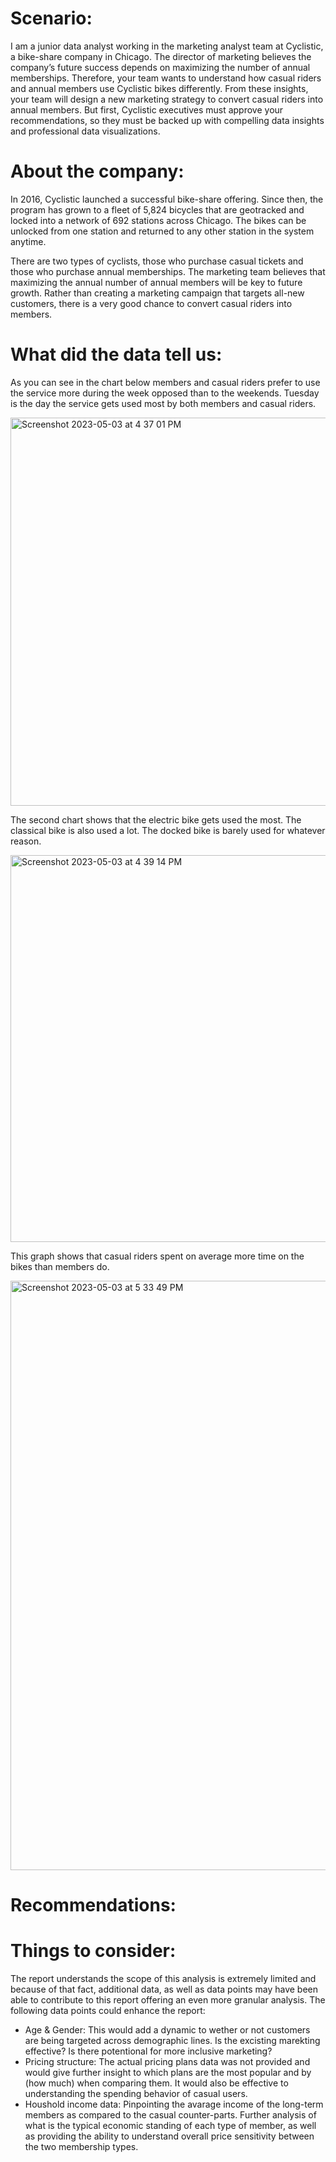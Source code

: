 # Scenario:
I am a junior data analyst working in the marketing analyst team at Cyclistic, a bike-share company in Chicago. The director of marketing believes the company’s future success depends on maximizing the number of annual memberships. Therefore, your team wants to understand how casual riders and annual members use Cyclistic bikes differently. From these insights, your team will design a new marketing strategy to convert casual riders into annual members. But first, Cyclistic executives must approve your recommendations, so they must be backed up with compelling data insights and professional data visualizations.

# About the company:
In 2016, Cyclistic launched a successful bike-share offering. Since then, the program has grown to a fleet of 5,824 bicycles that are geotracked and locked into a network of 692 stations across Chicago. The bikes can be unlocked from one station and returned to any other station in the system anytime.

There are two types of cyclists, those who purchase casual tickets and those who purchase annual memberships. The marketing team believes that maximizing the annual number of annual members will be key to future growth. Rather than creating a marketing campaign that targets all-new customers, there is a very good chance to convert casual riders into members.

# What did the data tell us:

As you can see in the chart below members and casual riders prefer to use the service more during the week opposed than to the weekends. Tuesday is the day the service gets used most by both members and casual riders.

<img width="621" alt="Screenshot 2023-05-03 at 4 37 01 PM" src="https://github.com/NickZward/Google-Data-Analytics-Professional-Certificate/assets/29818091/20cff44e-3c05-4644-9d9e-24a9c41baae5">


The second chart shows that the electric bike gets used the most. The classical bike is also used a lot. The docked bike is barely used for whatever reason.

<img width="619" alt="Screenshot 2023-05-03 at 4 39 14 PM" src="https://github.com/NickZward/Google-Data-Analytics-Professional-Certificate/assets/29818091/afef7c30-f3da-4c86-8e7a-5a57a2f0b659">


This graph shows that casual riders spent on average more time on the bikes than members do.

<img width="943" alt="Screenshot 2023-05-03 at 5 33 49 PM" src="https://github.com/NickZward/Google-Data-Analytics-Professional-Certificate/assets/29818091/7a257d5c-3e36-44a9-acf1-c4799f99141d">

# Recommendations:

# Things to consider:
The report understands the scope of this analysis is extremely limited and because of that fact, additional data, as well as data points may have been able to contribute to this report offering an even more granular analysis. The following data points could enhance the report:
- Age & Gender: This would add a dynamic to wether or not customers are being targeted across demographic lines. Is the excisting marekting effective? Is there potentional for more inclusive marketing?
- Pricing structure: The actual pricing plans data was not provided and would give further insight to which plans are the most popular and by (how much) when comparing them. It would also be effective to understanding the spending behavior of casual users.
- Houshold income data: Pinpointing the avarage income of the long-term members as compared to the casual counter-parts. Further analysis of what is the typical economic standing of each type of member, as well as providing the ability to understand overall price sensitivity between the two membership types.
